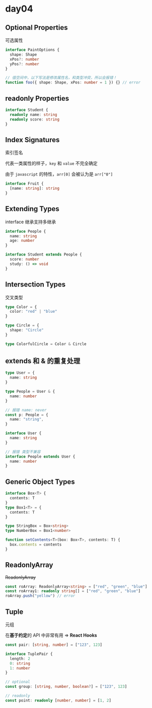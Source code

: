 # day04

## Optional Properties

可选属性

```typescript
interface PaintOptions {
  shape: Shape
  xPos?: number
  yPos?: number
}

// 值空间中，以下写法是修改属性名，和类型冲突，所以会报错！
function foo({ shape: Shape, xPos: number = 1 }) {} // error
```

## readonly Properties

```typescript
interface Student {
  readonly name: string
  readonly score: string
}
```

## Index Signatures

索引签名

代表一类属性的样子，`key` 和 `value` 不完全确定

由于 `javascript` 的特性，`arr[0]` 会被认为是 `arr["0"]`

```typescript
interface Fruit {
  [name: string]: string
}
```

## Extending Types

interface 继承支持多继承

```typescript
interface People {
  name: string
  age: number
}

interface Student extends People {
  score: number
  study: () => void
}
```

## Intersection Types

交叉类型

```typescript
type Color = {
  color: "red" | "blue"
}

type Circle = {
  shape: "Circle"
}

type ColorfulCircle = Color & Circle
```

## extends 和 & 的重复处理

```typescript
type User = {
  name: string
}

type People = User & {
  name: number
}

// 报错 name: never
const p: People = {
  name: "string",
}
```

```typescript
interface User {
  name: string
}

// 报错 类型不兼容
interface People extends User {
  name: number
}
```

## Generic Object Types

```typescript
interface Box<T> {
  contents: T
}
type Box1<T> = {
  contents: T
}

type StringBox = Box<string>
type NumberBox = Box1<number>

function setContents<T>(box: Box<T>, contents: T) {
  box.contents = contents
}
```

## ReadonlyArray

~~ReadonlyArray~~

```typescript
const roArray: ReadonlyArray<string> = ["red", "green", "blue"]
const roArray1: readonly string[] = ["red", "green", "blue"]
roArray.push("yellow") // error
```

## Tuple

元组

在**基于约定**的 API 中非常有用 => **React Hooks**

```typescript
const pair: [string, number] = ["123", 123]

interface TuplePair {
  length: 2
  0: string
  1: number
}

// optional
const group: [string, number, boolean?] = ["123", 123]

// readonly
const point: readonly [number, number] = [1, 2]
```
